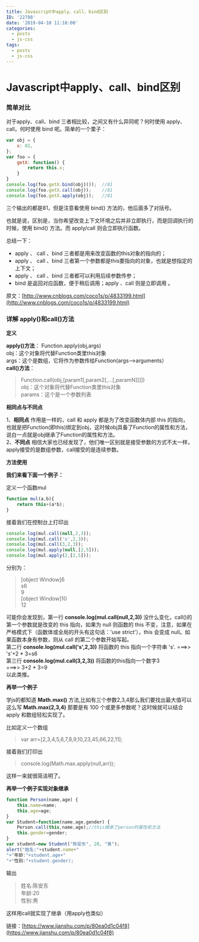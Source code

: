 ```yaml
---
title: Javascript中apply、call、bind区别
ID: '22798'
date: '2019-04-10 11:18:00'
categories:
  - posts
  - js-css
tags:
  - posts
  - js-css
---
```


# Javascript中apply、call、bind区别

### 简单对比

对于apply、call、bind 三者相比较，之间又有什么异同呢？何时使用 apply、call，何时使用 bind 呢。简单的一个栗子：

``` js 
var obj = {
    x: 81,
};
var foo = {
    getX: function() {
        return this.x;
    }
}
console.log(foo.getX.bind(obj)());  //81
console.log(foo.getX.call(obj));    //81
console.log(foo.getX.apply(obj));   //81 
```

三个输出的都是81，但是注意看使用 bind() 方法的，他后面多了对括号。

也就是说，区别是，当你希望改变上下文环境之后并非立即执行，而是回调执行的时候，使用 bind() 方法。而 apply/call 则会立即执行函数。

总结一下：

- apply 、 call 、bind 三者都是用来改变函数的this对象的指向的；
- apply 、 call 、bind 三者第一个参数都是this要指向的对象，也就是想指定的上下文；
- apply 、 call 、bind 三者都可以利用后续参数传参；
- bind 是返回对应函数，便于稍后调用；apply 、call 则是立即调用 。

原文：[http://www.cnblogs.com/coco1s/p/4833199.html](http://www.cnblogs.com/coco1s/p/4833199.html)

### 详解 apply()和call()方法

**定义**

**apply()方法**： Function.apply(obj,args)  
obj：这个对象将代替Function类里this对象  
args：这个是数组，它将作为参数传给Function(args-->arguments）  
**call()方法**：

> Function.call(obj,\[param1\[,param2\[,…\[,paramN\]\]\]\])  
> obj：这个对象将代替Function类里this对象  
> params：这个是一个参数列表

**相同点与不同点**

1、**相同点** 作用是一样的，call 和 apply 都是为了改变函数体内部 this 的指向，也就是把Function(即this)绑定到obj，这时候obj具备了Function的属性和方法，说白一点就是obj继承了Function的属性和方法。  
2、**不同点** 相信大家也已经发现了，他们唯一区别就是接受参数的方式不太一样，apply接受的是数组参数，call接受的是连续参数。

**方法使用**

**我们来看下面一个例子：**

定义一个函数mul

``` js 
function mul(a,b){
    return this+(a*b);
} 
```

接着我们在控制台上打印出

``` js 
console.log(mul.call(null,2,3));
console.log(mul.call('s',2,3));
console.log(mul.call(3,2,3));
console.log(mul.apply(null,[2,5]));
console.log(mul.apply(2,[2,5])); 
```

分别为：

> \[object Window\]6  
> s6  
> 9  
> \[object Window\]10  
> 12

可能你会发现到，第一行 **console.log(mul.call(null,2,3))** 没什么变化，call()的第一个参数就是改变的 this 指向，如果为 null 则函数的 this 不变，注意，如果在严格模式下（函数体或全局的开头有这句话：'use strict'），this 会变成 null。如果函数本身有参数，则从 call 的第二个参数开始写起。  
第二行 **console.log(mul.call('s',2,3))** 将函数的 this 指向一个字符串 's'. ===>> 's'+2 \* 3=s6  
第三行 **console.log(mul.call(3,2,3))** 将函数的this指向一个数字3  
\===>> 3+2 \* 3=9  
以此类推。

**再举一个例子**

学js的都知道 **Math.max()** 方法,比如有三个参数2,3,4那么我们要找出最大值可以这么写 **Math.max(2,3,4)** 那要是有 100 个或更多参数呢？这时候就可以结合 apply 和数组轻松实现了。

比如定义一个数组

> var arr=\[2,3,4,5,6,7,8,9,10,23,45,66,22,11\];

接着我们打印出

> console.log(Math.max.apply(null,arr));

这样一来就很简洁明了。

**再举一个例子实现对象继承**

``` js 
function Person(name,age) {
    this.name=name;
    this.age=age;
}
var Student=function(name,age,gender) {
    Person.call(this,name,age);//this继承了person的属性和方法
    this.gender=gender;
}
var student=new Student("陈安东", 20, "男");
alert("姓名:"+student.name+"
"+"年龄:"+student.age+"
"+"性别:"+student.gender); 
```

输出

> 姓名:陈安东  
> 年龄:20  
> 性别:男

这样用call就实现了继承（用apply也类似）

链接：[https://www.jianshu.com/p/80ea0d1c04f8](https://www.jianshu.com/p/80ea0d1c04f8)
 
 
 
 
 
 
 
 
 
 
 
 
 
 
 
 
 
 
 
 
 
 
 
 
 
